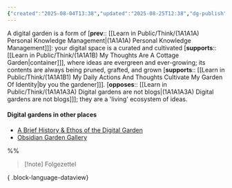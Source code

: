 ```yaml
---
{"created":"2025-08-04T13:38","updated":"2025-08-25T12:38","dg-publish":true,"dg-permalink":"think/1a1a1a3","dg-path":"Think/(1A1A1A3) Digital garden.md","permalink":"/think/1a1a1a3/","dgPassFrontmatter":true,"noteIcon":"1"}
---
```


A digital garden is a form of [**prev**:: [[Learn in Public/Think/(1A1A1A) Personal Knowledge Management\|(1A1A1A) Personal Knowledge Management]]]: your digital space is a curated and cultivated [**supports**:: [[Learn in Public/Think/(1A1A1B) My Thoughts Are A Cottage Garden\|container]]], where ideas are evergreen and ever-growing; its contents are always being pruned, grafted, and grown [**supports**:: [[Learn in Public/Think/(1A1A1B1) My Daily Actions And Thoughts Cultivate My Garden Of Identity\|by you the gardener]]]. [**opposes**:: [[Learn in Public/Think/(1A1A1A3A) Digital gardens are not blogs\|(1A1A1A3A) Digital gardens are not blogs]]]; they are a 'living' ecosystem of ideas. 

#### Digital gardens in other places
- [A Brief History & Ethos of the Digital Garden](https://maggieappleton.com/garden-history)
- [Obsidian Garden Gallery](https://vaults.obsidian-community.com/)

%% 
> [!note] Folgezettel
>  
{ .block-language-dataview}